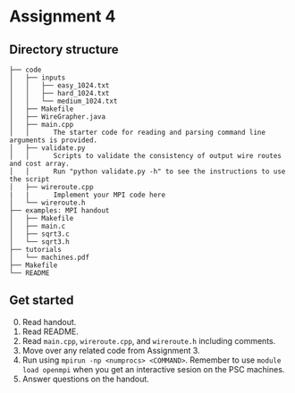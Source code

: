 # Assignment 4

## Directory structure
```
├── code
│   ├── inputs
│   │   ├── easy_1024.txt
│   │   ├── hard_1024.txt
│   │   └── medium_1024.txt
│   ├── Makefile
│   ├── WireGrapher.java
│   ├── main.cpp
│   │      The starter code for reading and parsing command line arguments is provided.
│   ├── validate.py
│   │      Scripts to validate the consistency of output wire routes and cost array.
│   │      Run "python validate.py -h" to see the instructions to use the script
│   ├── wireroute.cpp
|   |      Implement your MPI code here
│   └── wireroute.h
├── examples: MPI handout
│   ├── Makefile
│   ├── main.c
│   ├── sqrt3.c
│   └── sqrt3.h
├── tutorials
│   └── machines.pdf
├── Makefile
└── README
```

## Get started
0. Read handout.
1. Read README.
2. Read `main.cpp`, `wireroute.cpp`, and `wireroute.h` including comments.
3. Move over any related code from Assignment 3.
4. Run using `mpirun -np <numprocs> <COMMAND>`. Remember to use `module load openmpi` when you get an interactive sesion on the PSC machines.
5. Answer questions on the handout.

